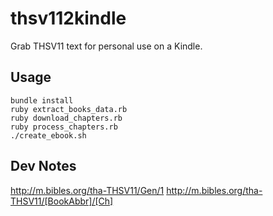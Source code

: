 # thsv112kindle
Grab THSV11 text for personal use on a Kindle.

## Usage

```
bundle install
ruby extract_books_data.rb
ruby download_chapters.rb
ruby process_chapters.rb
./create_ebook.sh
```

## Dev Notes

http://m.bibles.org/tha-THSV11/Gen/1
http://m.bibles.org/tha-THSV11/[BookAbbr]/[Ch]